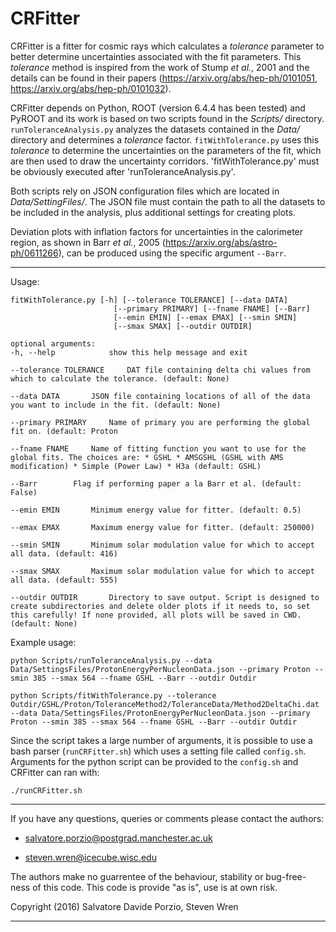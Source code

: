 # CRFitter

CRFitter is a fitter for cosmic rays which calculates a *tolerance* parameter to better determine uncertainties associated with the fit parameters. This *tolerance* method is inspired from the work of Stump *et al.*, 2001 and the details can be found in their papers (https://arxiv.org/abs/hep-ph/0101051, https://arxiv.org/abs/hep-ph/0101032).

CRFitter depends on Python, ROOT (version 6.4.4 has been tested) and PyROOT and its work is based on two scripts found in the *Scripts/* directory. `runToleranceAnalysis.py` analyzes the datasets contained in the *Data/* directory and determines a *tolerance* factor. `fitWithTolerance.py` uses this *tolerance* to determine the uncertainties on the parameters of the fit, which are then used to draw the uncertainty corridors. 'fitWithTolerance.py' must be obviously executed after 'runToleranceAnalysis.py'.

Both scripts rely on JSON configuration files which are located in *Data/SettingFiles/*. The JSON file must contain the path to all the datasets to be included in the analysis, plus additional settings for creating plots.

Deviation plots with inflation factors for uncertainties in the calorimeter region, as shown in Barr *et al.*, 2005 (https://arxiv.org/abs/astro-ph/0611266), can be produced using the specific argument `--Barr`.
******************************************
Usage:
```
fitWithTolerance.py [-h] [--tolerance TOLERANCE] [--data DATA]
                       [--primary PRIMARY] [--fname FNAME] [--Barr]
                       [--emin EMIN] [--emax EMAX] [--smin SMIN]
                       [--smax SMAX] [--outdir OUTDIR]

optional arguments:
-h, --help            show this help message and exit

--tolerance TOLERANCE     DAT file containing delta chi values from which to calculate the tolerance. (default: None)

--data DATA       JSON file containing locations of all of the data you want to include in the fit. (default: None)

--primary PRIMARY     Name of primary you are performing the global fit on. (default: Proton

--fname FNAME     Name of fitting function you want to use for the global fits. The choices are: * GSHL * AMSGSHL (GSHL with AMS modification) * Simple (Power Law) * H3a (default: GSHL)

--Barr        Flag if performing paper a la Barr et al. (default: False)

--emin EMIN       Minimum energy value for fitter. (default: 0.5)

--emax EMAX       Maximum energy value for fitter. (default: 250000)

--smin SMIN       Minimum solar modulation value for which to accept all data. (default: 416)

--smax SMAX       Maximum solar modulation value for which to accept all data. (default: 555)

--outdir OUTDIR       Directory to save output. Script is designed to create subdirectories and delete older plots if it needs to, so set this carefully! If none provided, all plots will be saved in CWD. (default: None)
```
Example usage:
```
python Scripts/runToleranceAnalysis.py --data Data/SettingsFiles/ProtonEnergyPerNucleonData.json --primary Proton --smin 385 --smax 564 --fname GSHL --Barr --outdir Outdir

python Scripts/fitWithTolerance.py --tolerance Outdir/GSHL/Proton/ToleranceMethod2/ToleranceData/Method2DeltaChi.dat --data Data/SettingsFiles/ProtonEnergyPerNucleonData.json --primary Proton --smin 385 --smax 564 --fname GSHL --Barr --outdir Outdir
```
Since the script takes a large number of arguments, it is possible to use a bash parser (`runCRFitter.sh`) which uses a setting file called `config.sh`.
Arguments for the python script can be provided to the `config.sh` and CRFitter can ran with:
```
./runCRFitter.sh
```
******************************************
If you have any questions, queries or comments please contact the authors:

* salvatore.porzio@postgrad.manchester.ac.uk

* steven.wren@icecube.wisc.edu

The authors make no guarrentee of the behaviour, stability or bug-free-ness of this code. This code is provide "as is", use is at own risk.

Copyright (2016) Salvatore Davide Porzio, Steven Wren
******************************************
